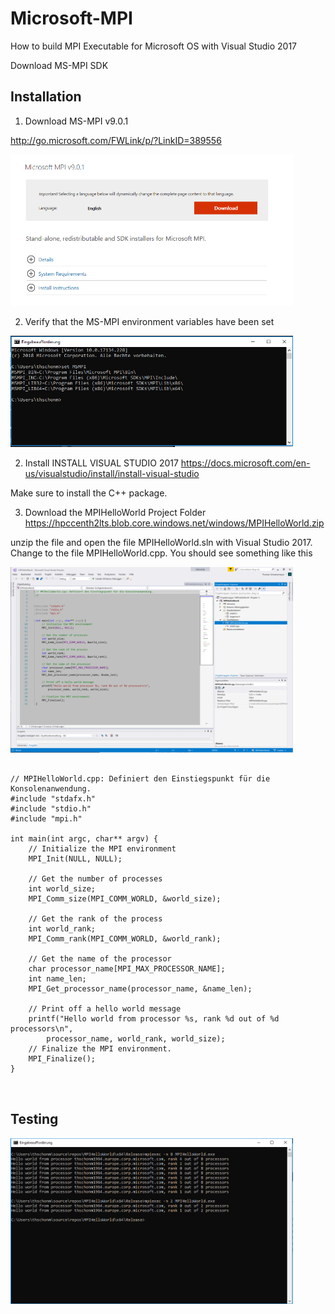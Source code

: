 # Microsoft-MPI
How to build MPI Executable for Microsoft OS with Visual Studio 2017


Download MS-MPI SDK

## Installation 
 
1. Download MS-MPI v9.0.1 

http://go.microsoft.com/FWLink/p/?LinkID=389556

<img src="https://github.com/schoenemeyer/Microsoft-MPI/blob/master/pictures/download-mpi.PNG" width="452">


2. Verify that the MS-MPI environment variables have been set 
 
<img src="https://github.com/schoenemeyer/Microsoft-MPI/blob/master/setmsmpi.PNG" width="452">

2. Install INSTALL VISUAL STUDIO 2017
https://docs.microsoft.com/en-us/visualstudio/install/install-visual-studio

Make sure to install the C++ package.

3. Download the MPIHelloWorld Project Folder 
https://hpccenth2lts.blob.core.windows.net/windows/MPIHelloWorld.zip

unzip the file and open the file MPIHelloWorld.sln with Visual Studio 2017. 
Change to the file MPIHelloWorld.cpp. You should see something like this 

<img src="https://github.com/schoenemeyer/Microsoft-MPI/blob/master/pictures/mpihelloworldcpp.PNG" width="452">


```

// MPIHelloWorld.cpp: Definiert den Einstiegspunkt für die Konsolenanwendung.
#include "stdafx.h"
#include "stdio.h"
#include "mpi.h"

int main(int argc, char** argv) {
	// Initialize the MPI environment
	MPI_Init(NULL, NULL);

	// Get the number of processes
	int world_size;
	MPI_Comm_size(MPI_COMM_WORLD, &world_size);

	// Get the rank of the process
	int world_rank;
	MPI_Comm_rank(MPI_COMM_WORLD, &world_rank);

	// Get the name of the processor
	char processor_name[MPI_MAX_PROCESSOR_NAME];
	int name_len;
	MPI_Get_processor_name(processor_name, &name_len);

	// Print off a hello world message
	printf("Hello world from processor %s, rank %d out of %d processors\n",
		processor_name, world_rank, world_size);
	// Finalize the MPI environment.
	MPI_Finalize();
}



```

## Testing



<img src="https://github.com/schoenemeyer/Microsoft-MPI/blob/master/pictures/mpirun-windows.PNG" width="452">
